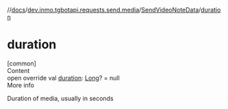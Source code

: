 //[docs](../../../index.md)/[dev.inmo.tgbotapi.requests.send.media](../index.md)/[SendVideoNoteData](index.md)/[duration](duration.md)



# duration  
[common]  
Content  
open override val [duration](duration.md): [Long](https://kotlinlang.org/api/latest/jvm/stdlib/kotlin/-long/index.html)? = null  
More info  


Duration of media, usually in seconds

  



